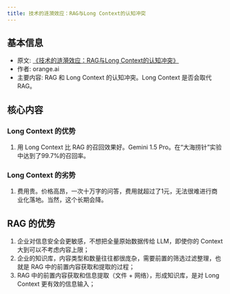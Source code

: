 ```yaml
---
title: 技术的涟漪效应：RAG与Long Context的认知冲突
---
```


## 基本信息
* 原文: [《技术的涟漪效应：RAG与Long Context的认知冲突》](https://quail.ink/orange/p/technological-ripple-effect-rag-and-long-context-cognitive-conflict)
* 作者: orange.ai
* 主要内容: RAG 和 Long Context 的认知冲突。Long Context 是否会取代 RAG。

## 核心内容
### Long Context 的优势
1. 用 Long Context 比 RAG 的召回效果好。Gemini 1.5 Pro。在“大海捞针”实验中达到了99.7%的召回率。


### Long Context 的劣势
1. 费用贵。价格高昂，一次十万字的问答，费用就超过了1元，无法很难进行商业化落地。当然，这个长期会降。

## RAG 的优势
1. 企业对信息安全会更敏感，不想把全量原始数据传给 LLM，即使你的 Context 大到可以不考虑内容上限；
2. 企业的知识库，内容类型和数量往往都很庞杂，需要前置的筛选过滤整理，也就是 RAG 中的前置内容获取和提取的过程；
3. RAG 中的前置内容获取和信息提取（文件 + 网络），形成知识库，是对 Long Context 更有效的信息输入；

